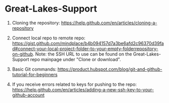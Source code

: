 # Great-Lakes-Support

1. Cloning the repository: https://help.github.com/en/articles/cloning-a-repository

2. Connect local repo to remote repo: https://gist.github.com/mindplace/b4b094157d7a3be6afd2c96370d39fad#connect-your-local-project-folder-to-your-empty-folderrepository-on-github. Note: the SSH URL to use can be found on the Great-Lakes-Support repo mainpage under "Clone or download".

3. Basic Git commands: https://product.hubspot.com/blog/git-and-github-tutorial-for-beginners

4. If you receive errors related to keys for pushing to the repo: https://help.github.com/en/articles/adding-a-new-ssh-key-to-your-github-account
